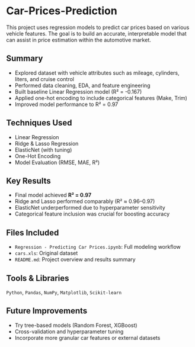 # Car-Prices-Prediction
This project uses regression models to predict car prices based on various vehicle features. The goal is to build an accurate, interpretable model that can assist in price estimation within the automotive market.

## Summary

- Explored dataset with vehicle attributes such as mileage, cylinders, liters, and cruise control
- Performed data cleaning, EDA, and feature engineering
- Built baseline Linear Regression model (R² = -0.167)
- Applied one-hot encoding to include categorical features (Make, Trim)
- Improved model performance to R² = 0.97

##  Techniques Used

- Linear Regression
- Ridge & Lasso Regression
- ElasticNet (with tuning)
- One-Hot Encoding
- Model Evaluation (RMSE, MAE, R²)

## Key Results

- Final model achieved **R² = 0.97**
- Ridge and Lasso performed comparably (R² ≈ 0.96–0.97)
- ElasticNet underperformed due to hyperparameter sensitivity
- Categorical feature inclusion was crucial for boosting accuracy

## Files Included

- `Regression - Predicting Car Prices.ipynb`: Full modeling workflow
- `cars.xls`: Original dataset
- `README.md`: Project overview and results summary

##  Tools & Libraries

`Python`, `Pandas`, `NumPy`, `Matplotlib`, `Scikit-learn`

## Future Improvements

- Try tree-based models (Random Forest, XGBoost)
- Cross-validation and hyperparameter tuning
- Incorporate more granular car features or external datasets
